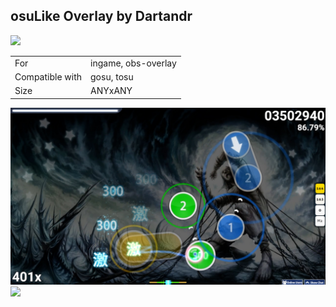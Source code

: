 ## osuLike Overlay by Dartandr

<a href="https://github.com/Dartandr" target="_blank"><img width="30" src="https://cdn-icons-png.flaticon.com/128/5968/5968866.png" /></a>  

|||
| ------------- | ------------- |
| For | ingame, obs-overlay
| Compatible with | gosu, tosu |
| Size | ANYxANY |


<img src="/.github/images/osulike overlay by dartandr.jpg" /> <img src="/.github/gifs/osulike overlay by dartandr.gif" /> 
